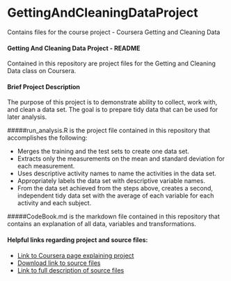 GettingAndCleaningDataProject
=============================

Contains files for the course project - Coursera Getting and Cleaning Data


#### Getting And Cleaning Data Project - README

Contained in this repository are project files for the Getting and Cleaning Data class on Coursera.

#### Brief Project Description

The purpose of this project is to demonstrate ability to collect, work with, and clean a data set. The goal is to prepare tidy data that can be used for later analysis.

#####run_analysis.R is the project file contained in this repository that accomplishes the following:
* Merges the training and the test sets to create one data set.
* Extracts only the measurements on the mean and standard deviation for each measurement.
* Uses descriptive activity names to name the activities in the data set.
* Appropriately labels the data set with descriptive variable names.
* From the data set achieved from the steps above, creates a second, independent tidy data set with the average of each variable for each activity and each subject.

#####CodeBook.md is the markdown file contained in this repository that contains an explanation of all data, variables and transformations.


#### Helpful links regarding project and source files:
* [Link to Coursera page explaining project](https://class.coursera.org/getdata-009/human_grading/view/courses/972587/assessments/3/submissions)
* [Download link to source files](https://d396qusza40orc.cloudfront.net/getdata%2Fprojectfiles%2FUCI%20HAR%20Dataset.zip)
* [Link to full description of source files](http://archive.ics.uci.edu/ml/datasets/Human+Activity+Recognition+Using+Smartphones)

